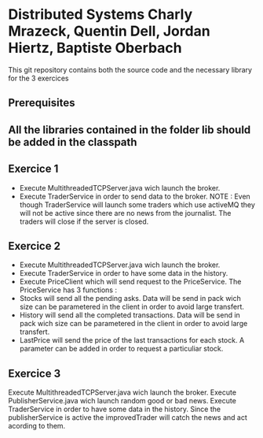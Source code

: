 # Distributed Systems Charly Mrazeck, Quentin Dell, Jordan Hiertz, Baptiste Oberbach

This git repository contains both the source code and the necessary library for the 3 exercices

## Prerequisites

All the libraries contained in the folder lib should be added in the classpath
- 

## Exercice 1

- Execute MultithreadedTCPServer.java wich launch the broker.
- Execute TraderService in order to send data to the broker.
NOTE : Even though TraderService will launch some traders which use activeMQ they will not be active since there are no news from the journalist. 
The traders will close if the server is closed.

## Exercice 2

- Execute MultithreadedTCPServer.java wich launch the broker.
- Execute TraderService in order to have some data in the history.
- Execute PriceClient which will send request to the PriceService.
The PriceService has 3 functions :
 - Stocks will send all the pending asks. Data will be send in pack wich size can be parametered in the client in order to avoid  large transfert.
 - History will send all the completed transactions. Data will be send in pack wich size can be parametered in the client in order to avoid  large transfert.
 - LastPrice will send the price of the last transactions for each stock. A parameter can be added in order to request a particuliar stock.


## Exercice 3

Execute MultithreadedTCPServer.java wich launch the broker.
Execute PublisherService.java wich launch random good or bad news. 
Execute TraderService in order to have some data in the history. Since the publisherService is active the improvedTrader will catch the news and act acording to them.
